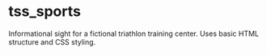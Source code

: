 # tss_sports
Informational sight for a fictional triathlon training center.  Uses basic HTML structure and CSS styling.
